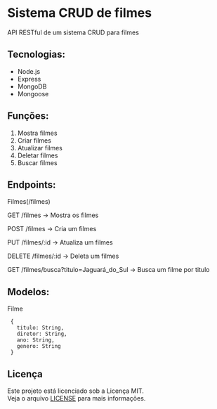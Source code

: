 # Sistema CRUD de filmes

API RESTful de um sistema CRUD para filmes

## Tecnologias:

* Node.js
* Express
* MongoDB
* Mongoose

## Funções:

1. Mostra filmes
2. Criar filmes
3. Atualizar filmes
4. Deletar filmes
5. Buscar filmes

## Endpoints:

 Filmes(/filmes)

GET /filmes → Mostra os filmes

POST /filmes → Cria um filmes

PUT /filmes/:id → Atualiza um filmes

DELETE /filmes/:id → Deleta um filmes

GET /filmes/busca?titulo=Jaguará_do_Sul → Busca um filme por titulo

## Modelos:

 Filme

```
 {
   titulo: String,
   diretor: String,
   ano: String,
   genero: String
 }
```

## Licença

Este projeto está licenciado sob a Licença MIT.  
Veja o arquivo [LICENSE](./LICENSE) para mais informações.
